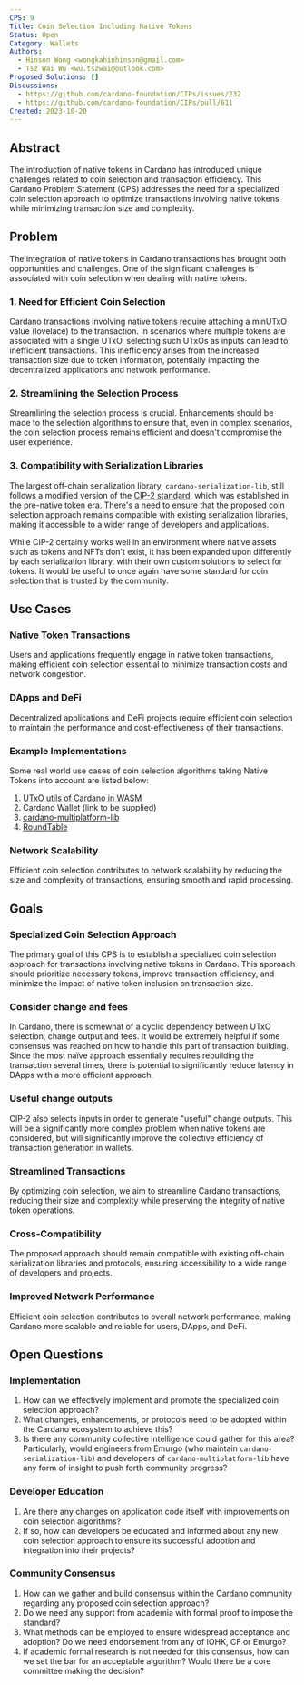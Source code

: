 ```yaml
---
CPS: 9
Title: Coin Selection Including Native Tokens
Status: Open
Category: Wallets
Authors:
  - Hinson Wong <wongkahinhinson@gmail.com>
  - Tsz Wai Wu <wu.tszwai@outlook.com>
Proposed Solutions: []
Discussions:
  - https://github.com/cardano-foundation/CIPs/issues/232
  - https://github.com/cardano-foundation/CIPs/pull/611
Created: 2023-10-20
---
```


## Abstract

The introduction of native tokens in Cardano has introduced unique challenges related to coin selection and transaction efficiency. This Cardano Problem Statement (CPS) addresses the need for a specialized coin selection approach to optimize transactions involving native tokens while minimizing transaction size and complexity.

## Problem

The integration of native tokens in Cardano transactions has brought both opportunities and challenges. One of the significant challenges is associated with coin selection when dealing with native tokens.

### 1. Need for Efficient Coin Selection

Cardano transactions involving native tokens require attaching a minUTxO value (lovelace) to the transaction. In scenarios where multiple tokens are associated with a single UTxO, selecting such UTxOs as inputs can lead to inefficient transactions. This inefficiency arises from the increased transaction size due to token information, potentially impacting the decentralized applications and network performance.

### 2. Streamlining the Selection Process

Streamlining the selection process is crucial. Enhancements should be made to the selection algorithms to ensure that, even in complex scenarios, the coin selection process remains efficient and doesn't compromise the user experience.

### 3. Compatibility with Serialization Libraries

The largest off-chain serialization library, `cardano-serialization-lib`, still follows a modified version of the [CIP-2 standard](https://github.com/cardano-foundation/CIPs/blob/master/CIP-0002/README.md), which was established in the pre-native token era. There's a need to ensure that the proposed coin selection approach remains compatible with existing serialization libraries, making it accessible to a wider range of developers and applications.

While CIP-2 certainly works well in an environment where native assets such as tokens and NFTs don't exist, it has been expanded upon differently by each serialization library, with their own custom solutions to select for tokens. It would be useful to once again have some standard for coin selection that is trusted by the community.

## Use Cases

### Native Token Transactions

Users and applications frequently engage in native token transactions, making efficient coin selection essential to minimize transaction costs and network congestion.

### DApps and DeFi

Decentralized applications and DeFi projects require efficient coin selection to maintain the performance and cost-effectiveness of their transactions.

### Example Implementations

Some real world use cases of coin selection algorithms taking Native Tokens into account are listed below:
1. [UTxO utils of Cardano in WASM](https://www.npmjs.com/package/cardano-utxo-wasm)
2. Cardano Wallet (link to be supplied)
3. [cardano-multiplatform-lib](https://github.com/dcSpark/cardano-multiplatform-lib)
4. [RoundTable](https://github.com/ADAOcommunity/round-table)

### Network Scalability

Efficient coin selection contributes to network scalability by reducing the size and complexity of transactions, ensuring smooth and rapid processing.

## Goals

### Specialized Coin Selection Approach

The primary goal of this CPS is to establish a specialized coin selection approach for transactions involving native tokens in Cardano. This approach should prioritize necessary tokens, improve transaction efficiency, and minimize the impact of native token inclusion on transaction size.

### Consider change and fees

In Cardano, there is somewhat of a cyclic dependency between UTxO selection, change output and fees. It would be extremely helpful if some consensus was reached on how to handle this part of transaction building. Since the most naïve approach essentially requires rebuilding the transaction several times, there is potential to significantly reduce latency in DApps with a more efficient approach.

### Useful change outputs

CIP-2 also selects inputs in order to generate "useful" change outputs. This will be a significantly more complex problem when native tokens are considered, but will significantly improve the collective efficiency of transaction generation in wallets.

### Streamlined Transactions

By optimizing coin selection, we aim to streamline Cardano transactions, reducing their size and complexity while preserving the integrity of native token operations.

### Cross-Compatibility

The proposed approach should remain compatible with existing off-chain serialization libraries and protocols, ensuring accessibility to a wide range of developers and projects.

### Improved Network Performance

Efficient coin selection contributes to overall network performance, making Cardano more scalable and reliable for users, DApps, and DeFi.

## Open Questions

### Implementation

1. How can we effectively implement and promote the specialized coin selection approach?
2. What changes, enhancements, or protocols need to be adopted within the Cardano ecosystem to achieve this?
3. Is there any community collective intelligence could gather for this area? Particularly, would engineers from Emurgo (who maintain `cardano-serialization-lib`) and developers of `cardano-multiplatform-lib` have any form of insight to push forth community progress?

### Developer Education

1. Are there any changes on application code itself with improvements on coin selection algorithms?
2. If so, how can developers be educated and informed about any new coin selection approach to ensure its successful adoption and integration into their projects?

### Community Consensus

1. How can we gather and build consensus within the Cardano community regarding any proposed coin selection approach?
2. Do we need any support from academia with formal proof to impose the standard?
3. What methods can be employed to ensure widespread acceptance and adoption? Do we need endorsement from any of IOHK, CF or Emurgo?
4. If academic formal research is not needed for this consensus, how can we set the bar for an acceptable algorithm? Would there be a core committee making the decision?
